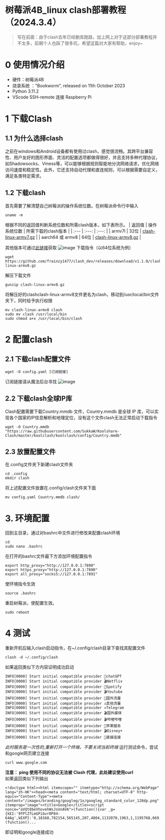 # 树莓派4B_linux clash部署教程（2024.3.4）

> 写在前面：由于clash去年已经删库跑路，加上网上对于这部分部署教程并不太多，前期个人也踩了很多坑，希望这篇对大家有帮助，enjoy~
# 0 使用情况介绍
* 硬件：树莓派4B
* 烧录系统 ："Bookworm", released on 11th October 2023
* Python 3.11.2
* VScode SSH-remote 连接 Raspberry Pi
# 1 下载Clash
## 1.1 为什么选择clash
之前在windows和Android设备都有使用过clash，感觉很流畅。其跨平台兼容性、用户友好的图形界面、灵活的配置选项都做得很好，并且支持多种代理协议，如Shadowsocks、Vmess等，可以能够根据规则智能地分流网络请求，优化网络访问速度和稳定性。此外，它还支持自动代理和直连规则，可以根据需要自定义，满足各类特定需求。
## 1.2 下载clash
首先需要了解清楚自己树莓派的操作系统位数。在树莓派命令行中输入
```
uname -m
```
根据不同的返回值判断系统位数和所需clash版本，如下表所示。
| 返回值 | 操作系统位数 | 所需下载的clash版本 |
| :--- | :---: | :---: |
| armv7l | 32位 | [clash-linux-armv7.gz](https://github.com/frainzy1477/clash_dev/releases/download/v1.1.0/clash-linux-armv7.gz) |
| aarch64 或 armv8 | 64位 | [clash-linux-armv8.gz](https://github.com/frainzy1477/clash_dev/releases/download/v1.1.0/clash-linux-armv8.gz) |

其他版本可通过[此链接](https://github.com/frainzy1477/clash_dev/releases)获取
![image](https://github.com/Xizhe-Hao/RaspberryPi-4B-clash-2024.3/assets/154408355/dd28b846-44aa-4ca7-8951-b79aee49bae4)
下载指令（以64位系统为例） 
```
wget https://github.com/frainzy1477/clash_dev/releases/download/v1.1.0/clash-linux-armv8.gz
```
解压下载文件  
```
gunzip clash-linux-armv8.gz   
```
将解压好的clashclash-linux-armv8文件更名为clash，移动到/usr/local/bin文件夹下，同时给予执行权限
```
mv clash-linux-armv8 clash
sudo mv clash /usr/local/bin
sudo chmod a+x /usr/local/bin/clash
```
# 2 配置clash
## 2.1 下载clash配置文件
```
wget -O config.yaml [订阅链接]
```
订阅链接请从魔法后台寻找
![image](https://github.com/Xizhe-Hao/RaspberryPi-4B-clash-2024.3/assets/154408355/c6209992-8ddd-42f3-b287-718d4e9604d9)
## 2.2 下载clash全球IP库
Clash配置需要下载Country.mmdb 文件，Country.mmdb 是全球 IP 库，可以实现各个国家的IP信息解析和地理定位，没有这个文件clash无法正常启动下载指令
```
wget -O Country.mmdb "https://raw.githubusercontent.com/SukkaW/Koolshare-Clash/master/koolclash/koolclash/config/Country.mmdb"
```
## 2.3 放置配置文件
在.config文件夹下新建clash文件夹
```
cd .config
mkdir clash
```
将上述配置文件放置在.config/clash文件夹下面
```
mv config.yaml Country.mmdb clash/
```
# 3. 环境配置
回到主目录，通过对bashrc中文件进行修改来配置clash环境
```
cd
sudo nano .bashrc
```
在打开的bashrc文件最下方添加环境配置指令
```
export http_proxy="http://127.0.0.1:7890"
export https_proxy="http://127.0.0.1:7890"
export all_proxy="socks5://127.0.0.1:7891"
```
使环境指令生效
```
source .bashrc
```
重启树莓派，使配置生效。
```
sudo reboot
```
# 4 测试
重新开机后输入clash启动指令，在~/.config/clash目录下查找其配置文件
```
clash -d ~/.config/clash
```
如果返回类似下方内容证明成功启动
```
INFO[0000] Start initial compatible provider 💬chatGPT   
INFO[0000] Start initial compatible provider 🎬Netflix   
INFO[0000] Start initial compatible provider 🎵Spotify   
INFO[0000] Start initial compatible provider 🎬Youtube   
INFO[0000] Start initial compatible provider 🔰国外流量      
INFO[0000] Start initial compatible provider ⚓️其他流量     
INFO[0000] Start initial compatible provider ✈️Telegram 
INFO[0000] Start initial compatible provider 🎬国外媒体      
INFO[0000] Start initial compatible provider 🎬哔哩哔哩      
INFO[0000] Start initial compatible provider 🍎苹果服务      
INFO[0000] Start initial compatible provider 🎬Disney+   
INFO[0000] Start initial compatible provider 🚀直接连接
```
_*此时服务是一次性的,重新打开一个终端，不要关闭当前终端*_
运行测试命令，尝试和google网页建立连接
```
curl www.google.com
```
**注意： ping 使用不同的协议无法被 Clash 代理，此处建议使用curl**  
如果返回类似下列输出
```
<!doctype html><html itemscope="" itemtype="http://schema.org/WebPage" lang="zh-HK"><head><meta content="text/html; charset=UTF-8" http-equiv="Content-Type"><meta content="/images/branding/googleg/1x/googleg_standard_color_128dp.png" itemprop="image"><title>Google</title><script nonce="aVQt8beVhovehWsJsUnAVA">(function(){var _g={kEI:'9fPlZfLmGPibvr0P84-64Ag',kEXPI:'0,18168,782154,565145,207,4804,1132070,1963,1,1195768,669,361,379728,44799,23792,12319,2816,14764,4998,55519,2872,2891,4140,7614,606,50058,10632,2614,3784,9707,230,20583,4,28691,28711,2215,27053,6621,7596,1,42154,2,39761,6700,31122,4568,6255,24673,30151,2913,2,2,1,24626,2006,8155,23350,22436,9779,42459,20198,23147,50032,3030,15816,1804,11488,4580,11025,19989,477,951,87,117,286,13209,37564,5215442,2,1390,821,72,4,83,5992595,2839003,6,27983126,16673,43886,3,1603,3,2121778,2585,22636438,398338,7374,8408,4503,9954,2208,13024,4427,10576,5878,17455,13537,1923,7290,1298,2370,6407,2870,10975,5521,7432,2212,149,2071,3055,2907,8134,3,558,1548,3,2998,672,2109,1720,5,126,3462,1624,2256,1897,137,1835,2246,306,156,879,580,1890,4476,3,4885,4,656,120,775,369,951,252,1537,257,1402,349,1464,3121,472,3277,8838,292,1502,359,296,301,49,1212,3,77,462,72,419,1908,185,738,904,331,36,355,129,26,405,2079,6,212,17,186,1080,1175,132,8,391,13,558,1,323,234,1,63,588,49,1518,2392,1103,963,1197,1155,102,213,29,593,2673,146,357,85,454,55,4,2034,55,315,436,324,8,311,14,568,4026,5,153,105,343,816,156,94,824,3,4,188,53,101,5,26,222,123,965,14,10,255,3,374,4,116,148,69,490,77,285,8,178,715,97,218,117,97,44,73,17,291,605,320,207,121,60,253,72,389,5,424,198,4,1,6,118,55,16,96,512,220,261,851,1499,477,186,12,520,22,6,1637,329,21679038,4264,3,5572,491,48,277',kBL:'6PLV',kOPI:89978449};(function()...
```
即证明和google连接成功
